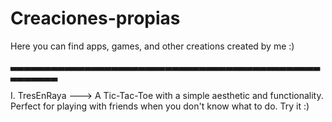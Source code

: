 # Creaciones-propias
Here you can find apps, games, and other creations created by me :)

▃▃▃▃▃▃▃▃▃▃▃▃▃▃▃▃▃▃▃▃▃▃▃▃▃▃▃▃▃▃▃▃▃▃▃▃▃▃▃▃▃▃▃▃▃▃▃▃▃▃▃▃▃

Ⅰ. TresEnRaya ---> A Tic-Tac-Toe with a simple aesthetic and functionality. Perfect for playing with friends when you don't know what to do. Try it :)
